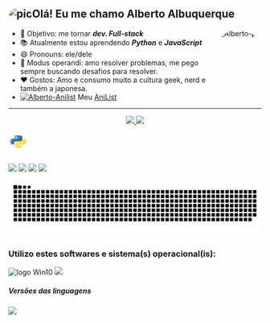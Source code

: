 <h2>Olá! Eu me chamo Alberto Albuquerque <img align="left" alt="pic" height="38" style="border-radius:50px;" src="https://c.tenor.com/JUPt0-Fm0AIAAAAi/baka-neko.gif?width=676&height=676"></h2> 
<img align="right" alt="Alberto-pic" height="150" style="border-radius:50px;" src="https://media.discordapp.net/attachments/761039894143172618/892934153618747432/Meu_personagem_Masc_Picrew_2.png?width=676&height=676">

- 🎯 Objetivo: me tornar ***dev. Full-stack***
- 📚 Atualmente estou aprendendo ***Python*** e ***JavaScript***
- 😄 Pronouns: ele/dele
- 🧩 Modus operandi: amo resolver problemas, me pego sempre buscando desafios para resolver. 
- ❤ Gostos: Amo e consumo muito a cultura geek, nerd e também a japonesa.
- <a href="https://github.com/allbertuu"><img alt="Alberto-Anilist" height="20" width="20" src="https://img.icons8.com/?id=U68ZblEL0g5C&size=2x&color=000000"></a> Meu <a href="https://anilist.co/user/allbertuu/">AniList</a>
<div>
  
  ***
 
</div>
  
<div align="center">
  <a href="https://github.com/allbertuu">
  <img height="160em" src="https://github-readme-stats.vercel.app/api?username=allbertuu&show_icons=true&theme=nord&include_all_commits=true&count_private=true"/>
  <img height="115em" src="https://github-readme-stats.vercel.app/api/top-langs/?username=allbertuu&layout=compact&langs_count=7&theme=nord"/>
</div>
  
  <div style="display: inline_block"><br>
  <img align="center" alt="Alberto-Python" height="30" width="40" src="https://raw.githubusercontent.com/devicons/devicon/master/icons/python/python-original.svg">
  </div>
<div>
  
  ##
  
</div>
 <div>
  <a href="https://instagram.com/albert.vny" target="_blank"><img src="https://img.shields.io/badge/-Instagram-%23E4405F?style=for-the-badge&logo=instagram&logoColor=white" target="_blank"></a>
  <a href ="mailto:albertovinicius3@gmail.com"><img src="https://img.shields.io/badge/Gmail-D14836?style=for-the-badge&logo=gmail&logoColor=white" target="_blank"></a>
  <a href="https://www.linkedin.com/in/albertov-albuquerque/" target="_blank"><img src="https://img.shields.io/badge/-LinkedIn-%230077B5?style=for-the-badge&logo=linkedin&logoColor=white" target="_blank"></a> 
  <a href="https://open.spotify.com/user/f59bk8mb2ucak8liirg2oqx0p?si=EVsOUON7S-SzOVMnFhvtpA&utm_source=whatsapp&dl_branch=1"><img src="https://img.shields.io/badge/Spotify-1ED760?&style=for-the-badge&logo=spotify&logoColor=white" target="_blank"></a>
   
  ![Snake animation](https://github.com/allbertuu/allbertuu/blob/output/github-contribution-grid-snake.svg)
 
  </div>
  
  <div>
  <h3>Utilizo estes softwares e sistema(s) operacional(is):</h3>
  <img alt="logo Win10" src="https://img.shields.io/badge/Windows-0078D6?style=for-the-badge&logo=windows&logoColor=white">
  <img src="https://img.shields.io/badge/VISUAL%20STUDIO%20CODE-%230077B5?style=for-the-badge&logo=visualstudiocode&logoColor=white">
  </div>
  <h5>Versões das linguagens</h5>
  <img src="https://img.shields.io/badge/PYTHON-Version%203.9-blue?style=for-the-badge&labelColor=yellow&logo=Python&logoColor=white">
